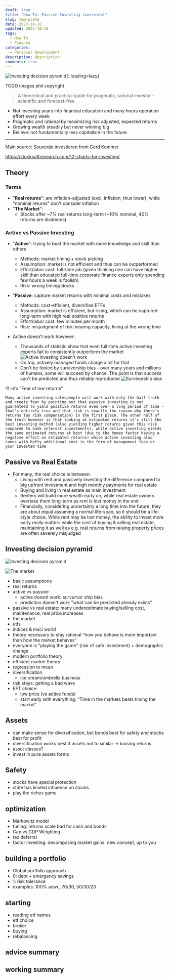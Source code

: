 ```yaml
---
draft: true
title: "How-To: Passive Investing (overview)"
slug: tem-plate
date: 2023-10-18
updated: 2023-10-18
tags: 
  - How-To
  - Finance
categories:
  - Personal Development
description: description
comments: true
---
```


![Investing decision pyramid](investing-decision-pyramid.png){: loading=lazy}

TODO images phil copyright

> A theoretical and practical guide for pragmatic, rational investor – scientific and forecast-free

* Not investing years into financial education and many hours operation effort every week
* Pragmatic and rational by maximizing risk adjusted, expected returns
* Growing wealth steadily but never winning big
* Believe: not fundamentally less capitalism in the future

<!--more-->

---

Main source: [Souverän investieren](https://www.amazon.de/Souver%C3%A4n-investieren-Indexfonds-ETFs-Book/dp/3593508524) from [Gerd Kommer](https://gerd-kommer.de/)

https://stocksoftresearch.com/12-charts-for-investing/

## Theory

### Terms

- "**Real returns**": are inflation-adjusted (excl. inflation, thus lower), while "nominal returns" don't consider inflation
- "**The Market**":
  - Stocks offer ~7% real returns long-term (~10% nominal, 40% returns are dividends)

### Active vs Passive Investing

- "**Active**": trying to beat the market with more knowledge and skill than others
    - Methods: market timing + stock picking
    - Assumption: market is not efficient and thus can be outperformed
    - Effort/labor cost: full-time job (given thinking one can have higher skill than educated full-time corporate finance experts only spending few hours a week is foolish)
    - Risk: wrong timing/stocks
- "**Passive**: capture market returns with minimal costs and mistakes
    - Methods: cost-efficient, diversified ETFs 
    - Assumption: market is efficient, but rising, which can be captured long-term with high real positive returns
    - Effort/labor cost: few minutes per month
    - Risk: misjudgment of risk-bearing capacity, living at the wrong time

- Active doesn't work however:
    - Thousands of statistic show that even full-time active investing experts fail to consistently outperform the market
    ![Active investing doesn't work](active-fail.png)
    - On top, actively managed funds charge a lot for that
    - Don't be fooled by survivorship bias - over many years and millions of humans, some will succeed by chance. The point is that success can't be predicted and thus reliably reproduced
    ![Survivorship bias](survivorship-bias.png)

!!! info "Fear of low returns"

    Many active investing salespeople will work with only the half truth and create fear by pointing out that passive investing is not guaranteed to yield positive returns even over a long period of time - that's entirely true and that risk is exactly the reason why there's returns (as risk compensation) in the first place. The other half of the truth however is that looking at estimated returns it's still the best investing method (also yielding higher returns given this risk compared to bank interest investments), while active investing yields the same estimated returns at best (due to the human factor having a negative effect on estimated returns) while active investing also comes with hefty additional cost in the form of management fees or your invested time

## Passive vs Real Estate

- For many, the real choice is between:
  - Living with rent and passively investing the difference compared to big upfront investment and high monthly payments for real estate
  - Buying and living in real estate as main investment
  - Renters will build more wealth early on, while real estate owners overtake them long-term as rent is lost money in the end
  - Financially, considering uncertainty a long time into the future, they are about equal assuming a normal life-span, so it should be a life-style choice. While rent may be lost money, the ability to invest more early really matters while the cost of buying & selling real estate, maintaining it as well as e.g. real returns from raising property prices are often severely misjudged

## Investing decision pyramid

![Investing decision pyramid](investing-decision-pyramid.png)

![The market](market.png)

- basic assumptions
- real returns
- active vs passive
  - active doesnt work: survurvor ship bias
  - prediction doesn't work "what can be predicted already exists"
- passive vs real estate: many underestimate buying/selling cost, maintenance, real price increases
- the market
- etfs
- indices & msci world
- theory necessary to stay rational "how you behave is more important than how the market behaves"
- everyone is "playing the game" (risk of safe investment) + demographic change
- modern portfolio theory
- efficient market theory 
- regression to mean
- diversification
  - ice cream/umbrella business
- risk stays: getting a bad wave
- EFT choice:
  - low price (vs active funds)
  - start early with everything: "Time in the markets beats timing the market“

## Assets

- can make sense for diversification, but bonds best for safety and stocks best for profit
- diversification works best if assets not to similar -> loosing returns
- asset classes?
- invest in pure assets forms

## Safety

- stocks have special protection
- state has limited influence on stocks
- play the riches game

## optimization

- Markowitz model
- tuning: returns scale bad for cash and bonds
- Cap vs GDP Weighting
- tax deferral 
- factor investing: decomposing market gains. new concept, up to you

## building a portfolio

- Global portfolio approach
- 0: debt + emergency savings
- 1: risk tolerance
- examples: 100% acwi , 70/30, 50/30/20

## starting

- reading etf names
- etf choice
- broker
- buying
- rebalancing

## advice summary

## working summary
